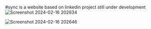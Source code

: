 #sync is a website based on linkedin
project still under development
![Screenshot 2024-02-16 202634](https://github.com/EssamKonafa/Sync/assets/128749610/2f4d6d90-7f07-4c7d-a261-8c5e5fe58ccf)

![Screenshot 2024-02-16 202646](https://github.com/EssamKonafa/Sync/assets/128749610/d72dd137-3a68-45c1-8f6f-bfb94fc41d03)
